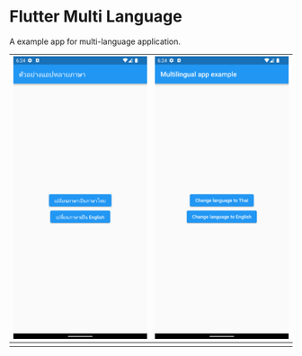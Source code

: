 # Flutter Multi Language

A example app for multi-language application.

| ![](screenshots/Screenshot_1661081039.png)  | ![](screenshots/Screenshot_1661081041.png)  |
|---|---|
|   |   |
